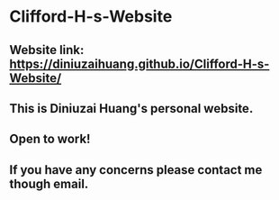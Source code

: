 # Clifford-H-s-Website
## Website link: https://diniuzaihuang.github.io/Clifford-H-s-Website/
## This is Diniuzai Huang's personal website.
## Open to work!
## If you have any concerns please contact me though email. 
